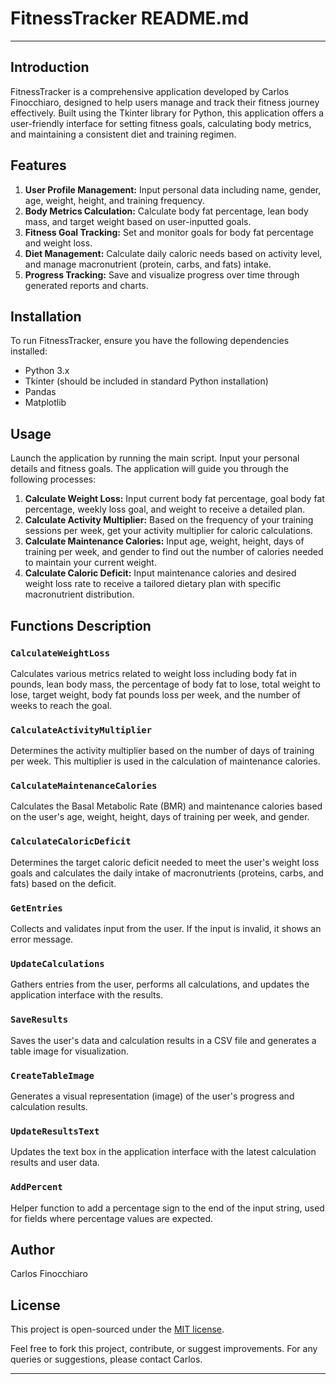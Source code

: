 
# FitnessTracker README.md

---

## Introduction
FitnessTracker is a comprehensive application developed by Carlos Finocchiaro, designed to help users manage and track their fitness journey effectively. Built using the Tkinter library for Python, this application offers a user-friendly interface for setting fitness goals, calculating body metrics, and maintaining a consistent diet and training regimen.

## Features
1. **User Profile Management:** Input personal data including name, gender, age, weight, height, and training frequency.
2. **Body Metrics Calculation:** Calculate body fat percentage, lean body mass, and target weight based on user-inputted goals.
3. **Fitness Goal Tracking:** Set and monitor goals for body fat percentage and weight loss.
4. **Diet Management:** Calculate daily caloric needs based on activity level, and manage macronutrient (protein, carbs, and fats) intake.
5. **Progress Tracking:** Save and visualize progress over time through generated reports and charts.

## Installation
To run FitnessTracker, ensure you have the following dependencies installed:
- Python 3.x
- Tkinter (should be included in standard Python installation)
- Pandas
- Matplotlib

## Usage
Launch the application by running the main script. Input your personal details and fitness goals. The application will guide you through the following processes:

1. **Calculate Weight Loss:** Input current body fat percentage, goal body fat percentage, weekly loss goal, and weight to receive a detailed plan.
2. **Calculate Activity Multiplier:** Based on the frequency of your training sessions per week, get your activity multiplier for caloric calculations.
3. **Calculate Maintenance Calories:** Input age, weight, height, days of training per week, and gender to find out the number of calories needed to maintain your current weight.
4. **Calculate Caloric Deficit:** Input maintenance calories and desired weight loss rate to receive a tailored dietary plan with specific macronutrient distribution.

## Functions Description

### `CalculateWeightLoss`
Calculates various metrics related to weight loss including body fat in pounds, lean body mass, the percentage of body fat to lose, total weight to lose, target weight, body fat pounds loss per week, and the number of weeks to reach the goal.

### `CalculateActivityMultiplier`
Determines the activity multiplier based on the number of days of training per week. This multiplier is used in the calculation of maintenance calories.

### `CalculateMaintenanceCalories`
Calculates the Basal Metabolic Rate (BMR) and maintenance calories based on the user's age, weight, height, days of training per week, and gender.

### `CalculateCaloricDeficit`
Determines the target caloric deficit needed to meet the user's weight loss goals and calculates the daily intake of macronutrients (proteins, carbs, and fats) based on the deficit.

### `GetEntries`
Collects and validates input from the user. If the input is invalid, it shows an error message.

### `UpdateCalculations`
Gathers entries from the user, performs all calculations, and updates the application interface with the results.

### `SaveResults`
Saves the user's data and calculation results in a CSV file and generates a table image for visualization.

### `CreateTableImage`
Generates a visual representation (image) of the user's progress and calculation results.

### `UpdateResultsText`
Updates the text box in the application interface with the latest calculation results and user data.

### `AddPercent`
Helper function to add a percentage sign to the end of the input string, used for fields where percentage values are expected.

## Author
Carlos Finocchiaro

## License
This project is open-sourced under the [MIT license](https://opensource.org/licenses/MIT).

Feel free to fork this project, contribute, or suggest improvements. For any queries or suggestions, please contact Carlos.

---